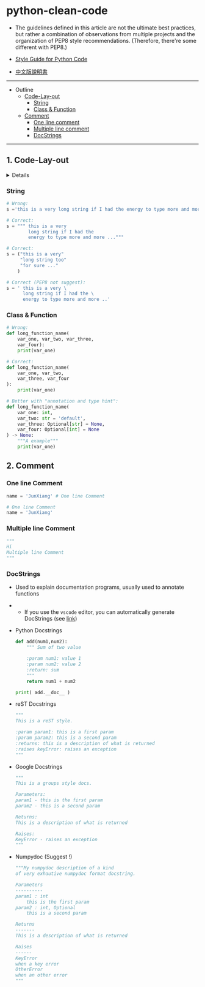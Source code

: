 # python-clean-code

* The guidelines defined in this article are not the ultimate best practices, but rather a combination of observations from multiple projects and the organization of PEP8 style recommendations. (Therefore, there're some different with PEP8.)

* [Style Guide for Python Code](https://peps.python.org/pep-0008/)

* [中文版說明書](./README_中文.md)

---

* Outline
    * [Code-Lay-out](#1-code-lay-out)
        * [String](#string)
        * [Class & Function](#class--function)
    * [Comment](#2-comment)
        * [One line comment](#one-line-comment)
        * [Multiple line comment](#multiple-line-comment)
        * [DocStrings](#docstrings)

---

## 1. Code-Lay-out

<details>
<summary>Details</summary>

* Python code layout style usually refers to the code style guidelines that Python programmers follow when writing Python programs, typically referred to as the PEP 8 guidelines.

* Here are several PEP 8 guidelines that Python programmers usually follow:

  * Use 4 spaces for indentation, not tabs.
  * Keep each line under 79 characters. For long lines, break them at parentheses and indent the continuation line with an additional 4 spaces.
  * Use spaces around binary operators, such as a + b.
  * Put commas at the end of the last item in a sequence, rather than on the next line. This makes it easier for version control systems to compare differences.
  * Leave two blank lines before class, function, and method definitions. Leave one blank line between methods in a class. Leave one blank line before defining local variables in a function or method.
  * Use UpperCamelCase style for class names, lower_case_with_underscores style for function and method names, and lower_case_with_underscores style for variable names.
  * Use triple quotes (""") for docstrings instead of single quotes (''). Docstrings should be indented the same as the code.

</details>

### String

```python
# Wrong:
s ='this is a very long string if I had the energy to type more and more ...'

# Correct:
s = """ this is a very
        long string if I had the
        energy to type more and more ..."""

# Correct:
s = ("this is a very"
     "long string too"
     "for sure ..."
    )

# Correct (PEP8 not suggest):
s = ' this is a very \
      long string if I had the \
      energy to type more and more ..'
```

### Class & Function

```python
# Wrong:
def long_function_name(
    var_one, var_two, var_three,
    var_four):
    print(var_one)

# Correct:
def long_function_name(
    var_one, var_two,
    var_three, var_four
):
    print(var_one)

# Better with "annotation and type hint":
def long_function_name(
    var_one: int,
    var_two: str = 'default',
    var_three: Optional[str] = None,
    var_four: Optional[int] = None
) -> None:
    """A example"""
    print(var_one)
```

## 2. Comment

### One line Comment

```python
name = 'JunXiang' # One line Comment

# One line Comment
name = 'JunXiang'
```

### Multiple line Comment

```python
"""
Hi
Multiple line Comment
"""
```

### DocStrings

* Used to explain documentation programs, usually used to annotate functions
* * If you use the `vscode` editor, you can automatically generate DocStrings (see [link](https://github.com/Lin-jun-xiang/vscode-extensions-best#autodocstring---python-docstring-generator))
* Python Docstrings

    ```python
    def add(num1,num2):
        """ Sum of two value

        :param num1: value 1
        :param num2: value 2
        :return: sum
        """
        return num1 + num2

    print( add.__doc__ )
    ```

* reST Docstrings

    ```python
    """
    This is a reST style.

    :param param1: this is a first param
    :param param2: this is a second param
    :returns: this is a description of what is returned
    :raises keyError: raises an exception
    """
    ```

* Google Docstrings

    ```python
    """
    This is a groups style docs.

    Parameters:
    param1 - this is the first param
    param2 - this is a second param

    Returns:
    This is a description of what is returned

    Raises:
    KeyError - raises an exception
    """
    ```

* Numpydoc (Suggest !)

    ```python
    """My numpydoc description of a kind
    of very exhautive numpydoc format docstring.

    Parameters
    ----------
    param1 : int
        this is the first param
    param2 : int, Optional
        this is a second param

    Returns
    -------
    This is a description of what is returned

    Raises
    ------
    KeyError
    when a key error
    OtherError
    when an other error
    """
    ```